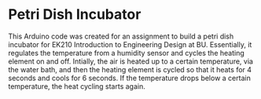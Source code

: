 # Petri Dish Incubator
This Arduino code was created for an assignment to build a petri dish incubator for EK210 Introduction to Engineering Design at BU. Essentially, it regulates the temperature from a humidity sensor and cycles the heating element on and off. Intially, the air is heated up to a certain temperature, via the water bath, and then the heating element is cycled so that it heats for 4 seconds and cools for 6 seconds. If the temperature drops below a certain temperature, the heat cycling starts again.
